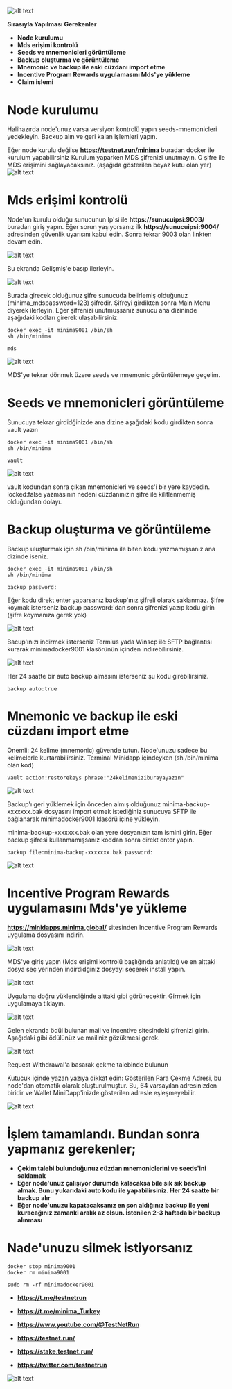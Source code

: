 ![alt text](https://i.hizliresim.com/9jcl1yr.png)


**Sırasıyla Yapılması Gerekenler**

- **Node kurulumu**
- **Mds erişimi kontrolü**
- **Seeds ve mnemonicleri görüntüleme**
- **Backup oluşturma ve görüntüleme**
- **Mnemonic ve backup ile eski cüzdanı import etme**
- **Incentive Program Rewards uygulamasını Mds'ye yükleme**
- **Claim işlemi**


# Node kurulumu

Halihazırda node'unuz varsa versiyon kontrolü yapın seeds-mnemonicleri yedekleyin. Backup alın ve geri kalan işlemleri yapın.

Eğer node kurulu değilse **https://testnet.run/minima** buradan docker ile kurulum yapabilirsiniz 
Kurulum yaparken MDS şifrenizi unutmayın. O şifre ile MDS erişimini sağlayacaksınız. (aşağıda gösterilen beyaz kutu olan yer)
![alt text](https://i.hizliresim.com/kn6vb78.png)

# Mds erişimi kontrolü

Node'un kurulu olduğu sunucunun Ip'si ile **https://sunucuipsi:9003/** buradan giriş yapın. Eğer sorun yaşıyorsanız ilk **https://sunucuipsi:9004/** adresinden güvenlik uyarısını kabul edin. Sonra tekrar 9003 olan linkten devam edin.

![alt text](https://i.hizliresim.com/4v8rx3x.png)

Bu ekranda Gelişmiş'e basıp ilerleyin.


![alt text](https://i.hizliresim.com/6hk9ftr.png)

Burada girecek olduğunuz şifre sunucuda belirlemiş olduğunuz (minima_mdspassword=123) şifredir. Şifreyi girdikten sonra Main Menu diyerek ilerleyin.
Eğer şifrenizi unutmuşsanız sunucu ana dizininde aşağıdaki kodları girerek ulaşabilirsiniz.
```
docker exec -it minima9001 /bin/sh
sh /bin/minima
```
```
mds
```
![alt text](https://i.hizliresim.com/nga8fvb.png)

MDS'ye tekrar dönmek üzere seeds ve mnemonic görüntülemeye geçelim.

# Seeds ve mnemonicleri görüntüleme

Sunucuya tekrar girdidğinizde ana dizine aşağıdaki kodu girdikten sonra vault yazın

```
docker exec -it minima9001 /bin/sh
sh /bin/minima
```

```
vault
```
![alt text](https://i.hizliresim.com/iu7atyj.png)

vault kodundan sonra çıkan mnemonicleri ve seeds'i bir yere kaydedin. 
locked:false yazmasının nedeni cüzdanınızın şifre ile kilitlenmemiş olduğundan dolayı.


# Backup oluşturma ve görüntüleme

Backup uluşturmak için sh /bin/minima ile biten kodu yazmamışsanız ana dizinde iseniz.

```
docker exec -it minima9001 /bin/sh
sh /bin/minima
```

```
backup password: 
```
Eğer kodu direkt enter yaparsanız backup'ınız şifreli olarak saklanmaz. Şİfre koymak isterseniz backup password:'dan sonra şifrenizi yazıp kodu girin (şifre koymanıza gerek yok)

![alt text](https://i.hizliresim.com/gdhj95c.png)

Bacup'ınızı indirmek isterseniz Termius yada Winscp ile SFTP bağlantısı kurarak minimadocker9001 klasörünün içinden indirebilirsiniz.


![alt text](https://i.hizliresim.com/mrs30xa.png)

Her 24 saatte bir auto backup almasını isterseniz şu kodu girebilirsiniz.


```
backup auto:true 
```


# Mnemonic ve backup ile eski cüzdanı import etme

Önemli: 24 kelime (mnemonic) güvende tutun. Node'unuzu sadece bu kelimelerle kurtarabilirsiniz.
Terminal Minidapp içindeyken (sh /bin/minima olan kod)


```
vault action:restorekeys phrase:"24kelimeniziburayayazın"
```

![alt text](https://i.hizliresim.com/9255en0.png)

Backup'ı geri yüklemek için önceden almış olduğunuz minima-backup-xxxxxxx.bak dosyasını import etmek istediğiniz sunucuya SFTP ile bağlanarak minimadocker9001 klasörü içine yükleyin.

minima-backup-xxxxxxx.bak olan yere dosyanızın tam ismini girin. Eğer backup şifresi kullanmamışsanız koddan sonra direkt enter yapın.

```
backup file:minima-backup-xxxxxxx.bak password:
```

![alt text](https://i.hizliresim.com/k4squyu.png)


# Incentive Program Rewards uygulamasını Mds'ye yükleme

**https://minidapps.minima.global/** sitesinden Incentive Program Rewards uygulama dosyasını indirin.

![alt text](https://i.hizliresim.com/r6e52wr.png)

MDS'ye giriş yapın (Mds erişimi kontrolü başlığında anlatıldı) ve en alttaki dosya seç yerinden indirdidğiniz dosyayı seçerek install yapın.

![alt text](https://i.hizliresim.com/sluriqt.png)

Uygulama doğru yüklendiğinde alttaki gibi görünecektir. Girmek için uygulamaya tıklayın.


![alt text](https://i.hizliresim.com/lwc4mab.png)

Gelen ekranda ödül bulunan mail ve incentive sitesindeki şifrenizi girin. Aşağıdaki gibi ödülünüz ve mailiniz gözükmesi gerek.

![alt text](https://i.hizliresim.com/t4gkue9.png)

Request Withdrawal'a basarak çekme talebinde bulunun

Kutucuk içinde yazan yazıya dikkat edin: Gösterilen Para Çekme Adresi, bu node'dan otomatik olarak oluşturulmuştur. Bu, 64 varsayılan adresinizden biridir ve Wallet MiniDapp'inizde gösterilen adresle eşleşmeyebilir.

![alt text](https://i.hizliresim.com/g9z14ma.png)

# İşlem tamamlandı. Bundan sonra yapmanız gerekenler;

- **Çekim talebi bulunduğunuz cüzdan mnemoniclerini ve seeds'ini saklamak**
- **Eğer node'unuz çalışıyor durumda kalacaksa bile sık sık backup almak. Bunu yukarıdaki auto kodu ile yapabilirsiniz. Her 24 saatte bir backup alır**
- **Eğer node'unuzu kapatacaksanız en son aldığınız backup ile yeni kuracağınız zamanki aralık az olsun. İstenilen 2-3 haftada bir backup alınması**


# Nade'unuzu silmek istiyorsanız

```
docker stop minima9001
docker rm minima9001
```
```
sudo rm -rf minimadocker9001
```


- **https://t.me/testnetrun**

- **https://t.me/minima_Turkey**

- **https://www.youtube.com/@TestNetRun**

- **https://testnet.run/**

- **https://stake.testnet.run/**

- **https://twitter.com/testnetrun**

![alt text](https://i.hizliresim.com/qw3rv2w.png)






